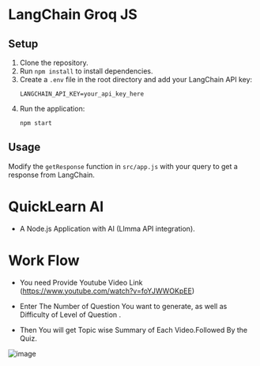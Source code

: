 # LangChain Groq JS

## Setup

1. Clone the repository.
2. Run `npm install` to install dependencies.
3. Create a `.env` file in the root directory and add your LangChain API key:
    ```
    LANGCHAIN_API_KEY=your_api_key_here
    ```
4. Run the application:
    ```
    npm start
    ```

## Usage

Modify the `getResponse` function in `src/app.js` with your query to get a response from LangChain.

# QuickLearn AI 

- A Node.js Application with AI (Llmma API integration).


# Work Flow

- You need Provide Youtube Video Link (https://www.youtube.com/watch?v=foYJWWOKpEE)

- Enter The Number of Question You want to generate, as well as Difficulty of Level of Question .

- Then You will get Topic wise Summary of Each Video.Followed By the Quiz.

![image](https://github.com/user-attachments/assets/64e2ef69-7c24-4cd1-b1b7-0980c33f70a8)
